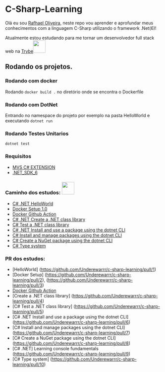 # C-Sharp-Learning

Olá eu sou [Rafhael Oliveira](https://github.com/Underewarrr/), neste repo vou aprender e aprofundar meus conhecimentos com a linguagem C-Sharp utilizando o framework .Net(6)!

Atualmente estou estudando para me tornar um desenvolvedor full stack web na [Trybe](https://www.betrybe.com)<img width="40" height="40" src="https://user-images.githubusercontent.com/74227915/178115454-e52e80b3-4609-4c7a-bf79-11aa95478265.png"/>

## Rodando os projetos.
### Rodando com docker
Rodando ```docker build .``` no diretório onde se encontra o Dockerfile
### Rodando com DotNet
Entrando no namespace do projeto por exemplo na pasta HelloWorld e executando
```dotnet run```
### Rodando Testes Unitarios
```dotnet test```
### Requisitos
- [MVS C# EXTENSION](https://marketplace.visualstudio.com/items?itemName=ms-dotnettools.csharp)
- [.NET_SDK_6](https://dotnet.microsoft.com/en-us/download/dotnet/6.0)
### Caminho dos estudos:  <img width="40" height="40" src="https://user-images.githubusercontent.com/74227915/178115607-6cf885da-4cb1-458d-a0a9-99ab58ce76d1.png"/>
- [C# .NET HelloWorld](https://docs.microsoft.com/en-us/dotnet/core/tutorials/with-visual-studio-code?pivots=dotnet-6-0)
- [Docker Setup 1.0](https://docs.microsoft.com/en-us/dotnet/core/docker/build-container?tabs=linux)
- [Docker Github Action](https://docs.docker.com/ci-cd/github-actions/)
- [C# .NET Create a .NET class library](https://docs.microsoft.com/en-us/dotnet/core/tutorials/library-with-visual-studio-code?pivots=dotnet-6-0)
- [C# Test a .NET class library](https://docs.microsoft.com/en-us/dotnet/core/tutorials/testing-library-with-visual-studio-code?pivots=dotnet-6-0)
- [C# .NET Install and use a package using the dotnet CLI](https://docs.microsoft.com/en-us/nuget/quickstart/install-and-use-a-package-using-the-dotnet-cli)
- [C# Install and manage packages using the dotnet CLI](https://docs.microsoft.com/en-us/nuget/consume-packages/install-use-packages-dotnet-cli)
- [C# Create a NuGet package using the dotnet CLI](https://docs.microsoft.com/en-us/nuget/create-packages/creating-a-package-dotnet-cli)
- [C# Type system](https://docs.microsoft.com/en-us/dotnet/csharp/fundamentals/types/) 

### PR dos estudos:
- [HelloWorld] (https://github.com/Underewarrr/c-sharp-learning/pull/1)
- [Docker Setup] (https://github.com/Underewarrr/c-sharp-learning/pull/2), (https://github.com/Underewarrr/c-sharp-learning/pull/3)
- [Docker Github Action](https://github.com/Underewarrr/c-sharp-learning/blob/main/.github/workflows/docker-image.yml) 
- [Create a .NET class library] (https://github.com/Underewarrr/c-sharp-learning/pull/4)
- [C# Test a .NET class library] (https://github.com/Underewarrr/c-sharp-learning/pull/5)
- [C# .NET Install and use a package using the dotnet CLI] (https://github.com/Underewarrr/c-sharp-learning/pull/6)
- [C# Install and manage packages using the dotnet CLI] (https://github.com/Underewarrr/c-sharp-learning/pull/7)
- [C# Create a NuGet package using the dotnet CLI] (https://github.com/Underewarrr/c-sharp-learning/pull/8)
- [C# .NET] Learning console fundamentals (https://github.com/Underewarrr/c-sharp-learning/pull/9)
- [C# Type system] (https://github.com/Underewarrr/c-sharp-learning/pull/10) 

